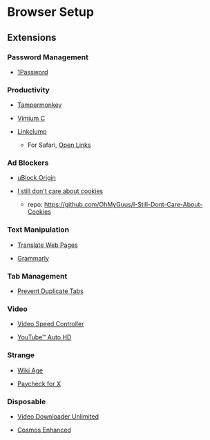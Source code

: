 # Browser Setup

## Extensions

### Password Management

- [1Password](https://chrome.google.com/webstore/detail/1password-%E2%80%93-password-mana/aeblfdkhhhdcdjpifhhbdiojplfjncoa)

### Productivity

- [Tampermonkey](https://chrome.google.com/webstore/detail/tampermonkey/dhdgffkkebhmkfjojejmpbldmpobfkfo)

- [Vimium C](https://chrome.google.com/webstore/detail/vimium-c-all-by-keyboard/hfjbmagddngcpeloejdejnfgbamkjaeg)

- [Linkclump](https://github.com/benblack86/linkclump)
  - For Safari, [Open Links](https://github.com/mefengl/userscript-open-links)

### Ad Blockers

- [uBlock Origin](https://chrome.google.com/webstore/detail/ublock-origin/cjpalhdlnbpafiamejdnhcphjbkeiagm)

- [I still don't care about cookies](https://chrome.google.com/webstore/detail/i-still-dont-care-about-c/edibdbjcniadpccecjdfdjjppcpchdlm)
  - repo: https://github.com/OhMyGuus/I-Still-Dont-Care-About-Cookies

### Text Manipulation

- [Translate Web Pages](https://github.com/FilipePS/Traduzir-paginas-web)

- [Grammarly](https://chrome.google.com/webstore/detail/grammarly-grammar-checker/kbfnbcaeplbcioakkpcpgfkobkghlhen)

### Tab Management

- [Prevent Duplicate Tabs](https://github.com/brcontainer/prevent-duplicate-tabs)

### Video

- [Video Speed Controller](https://chrome.google.com/webstore/detail/video-speed-controller/nffaoalbilbmmfgbnbgppjihopabppdk)

- [YouTube™ Auto HD](https://chrome.google.com/webstore/detail/auto-hd4k8k-for-youtube-y/fjdmkanbdloodhegphphhklnjfngoffa)

### Strange

- [Wiki Age](https://chrome.google.com/webstore/detail/wiki-age/gbdnhkbifahdipaaepiolmmihjdbmegc)

- [Paycheck for X](https://chrome.google.com/webstore/detail/paycheck-for-x-formerly-t/ldgffedhocinnolmaaecnppdfmmofilp)

### Disposable

- [Video Downloader Unlimited](https://chromewebstore.google.com/detail/video-downloader-unlimite/mkjjckchdfhjbpckippbnipkdnlidbeb)

- [Cosmos Enhanced](https://chromewebstore.google.com/detail/cosmos-enhanced/bgjffbeeolcikmcpliaekbgdkflchakg)